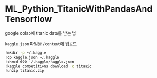 # ML_Pythion_TitanicWithPandasAndTensorflow

google colab에 titanic data를 받는 법

`kaggle.json` 파일을 `/content`에 업로드

```bash
!mkdir -p ~/.kaggle
!cp kaggle.json ~/.kaggle
!chmod 600 ~/.kaggle/kaggle.json
!kaggle competitions download -c titanic
!unzip titanic.zip
```
